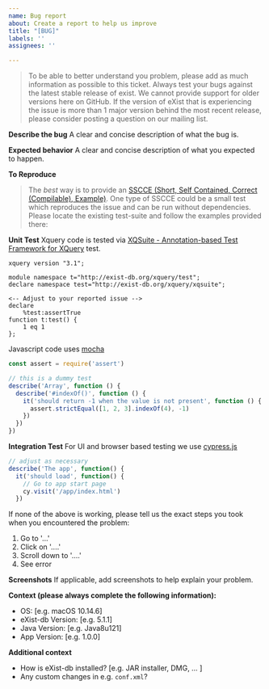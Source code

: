 ```yaml
---
name: Bug report
about: Create a report to help us improve
title: "[BUG]"
labels: ''
assignees: ''

---
```


> To be able to better understand you problem, please add as much information as possible to this ticket. Always test your bugs against the latest stable release of exist. We cannot provide support for older versions here on GitHub. If the version of eXist that is experiencing the issue is more than 1 major version behind the most recent release, please consider posting a question on our mailing list. 


**Describe the bug**
A clear and concise description of what the bug is.

**Expected behavior**
A clear and concise description of what you expected to happen.

**To Reproduce**
> The *best* way is to provide an [SSCCE (Short, Self Contained, Correct (Compilable), Example)](http://sscce.org/). One type of SSCCE could be a small test which reproduces the issue and can be run without dependencies. Please locate the existing test-suite and follow the examples provided there:

**Unit Test**
Xquery code is tested via [XQSuite - Annotation-based Test Framework for XQuery](http://exist-db.org/exist/apps/doc/xqsuite.xml) test. 
```Xquery
xquery version "3.1";

module namespace t="http://exist-db.org/xquery/test";
declare namespace test="http://exist-db.org/xquery/xqsuite";

<-- Adjust to your reported issue -->
declare
    %test:assertTrue
function t:test() {
    1 eq 1
};
```

Javascript code uses [mocha](https://mochajs.org) 

```javascript
const assert = require('assert')

// this is a dummy test 
describe('Array', function () {
  describe('#indexOf()', function () {
    it('should return -1 when the value is not present', function () {
      assert.strictEqual([1, 2, 3].indexOf(4), -1)
    })
  })
})
```

**Integration Test**
For UI and browser based testing we use [cypress.js](https://www.cypress.io)

```javascript
// adjust as necessary
describe('The app', function() {
  it('should load', function() {
    // Go to app start page
    cy.visit('/app/index.html')
  })
```

If none of the above is working, please tell us the exact steps you took when you encountered the problem:
1. Go to '...'
2. Click on '....'
3. Scroll down to '....'
4. See error

**Screenshots**
If applicable, add screenshots to help explain your problem.

**Context (please always complete the following information):**
 - OS: [e.g. macOS 10.14.6]
 - eXist-db Version: [e.g. 5.1.1]
 - Java Version: [e.g. Java8u121]
-  App Version: [e.g. 1.0.0]

**Additional context**
- How is eXist-db installed? [e.g. JAR installer, DMG, … ]
- Any custom changes in e.g. `conf.xml`?
